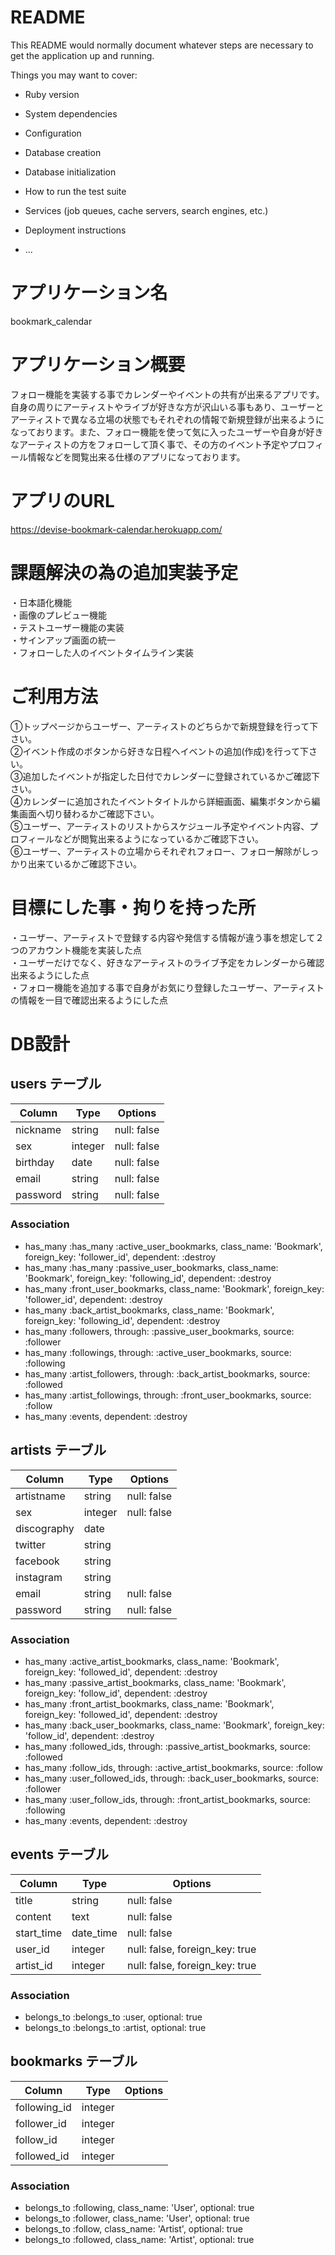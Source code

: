 # README

This README would normally document whatever steps are necessary to get the
application up and running.

Things you may want to cover:

* Ruby version

* System dependencies

* Configuration

* Database creation

* Database initialization

* How to run the test suite

* Services (job queues, cache servers, search engines, etc.)

* Deployment instructions

* ...

# アプリケーション名

bookmark_calendar

# アプリケーション概要

フォロー機能を実装する事でカレンダーやイベントの共有が出来るアプリです。自身の周りにアーティストやライブが好きな方が沢山いる事もあり、ユーザーとアーティストで異なる立場の状態でもそれぞれの情報で新規登録が出来るようになっております。また、フォロー機能を使って気に入ったユーザーや自身が好きなアーティストの方をフォローして頂く事で、その方のイベント予定やプロフィール情報などを閲覧出来る仕様のアプリになっております。

# アプリのURL

https://devise-bookmark-calendar.herokuapp.com/

# 課題解決の為の追加実装予定

  ・日本語化機能  
  ・画像のプレビュー機能  
  ・テストユーザー機能の実装  
  ・サインアップ画面の統一  
  ・フォローした人のイベントタイムライン実装

# ご利用方法

  ①トップページからユーザー、アーティストのどちらかで新規登録を行って下さい。  
  ②イベント作成のボタンから好きな日程へイベントの追加(作成)を行って下さい。  
  ③追加したイベントが指定した日付でカレンダーに登録されているかご確認下さい。  
  ④カレンダーに追加されたイベントタイトルから詳細画面、編集ボタンから編集画面へ切り替わるかご確認下さい。  
  ⑤ユーザー、アーティストのリストからスケジュール予定やイベント内容、プロフィールなどが閲覧出来るようになっているかご確認下さい。  
  ⑥ユーザー、アーティストの立場からそれぞれフォロー、フォロー解除がしっかり出来ているかご確認下さい。

# 目標にした事・拘りを持った所

  ・ユーザー、アーティストで登録する内容や発信する情報が違う事を想定して２つのアカウント機能を実装した点  
  ・ユーザーだけでなく、好きなアーティストのライブ予定をカレンダーから確認出来るようにした点  
  ・フォロー機能を追加する事で自身がお気にり登録したユーザー、アーティストの情報を一目で確認出来るようにした点

# DB設計

## users テーブル

| Column   | Type    | Options     |
| -------- | ------- | ----------- |
| nickname | string  | null: false |
| sex      | integer | null: false |
| birthday | date    | null: false |
| email    | string  | null: false |
| password | string  | null: false |

### Association

- has_many :has_many :active_user_bookmarks, class_name: 'Bookmark', foreign_key: 'follower_id', dependent: :destroy
- has_many :has_many :passive_user_bookmarks, class_name: 'Bookmark', foreign_key: 'following_id', dependent: :destroy
- has_many :front_user_bookmarks, class_name: 'Bookmark', foreign_key: 'follower_id', dependent: :destroy
- has_many :back_artist_bookmarks, class_name: 'Bookmark', foreign_key: 'following_id', dependent: :destroy
- has_many :followers, through: :passive_user_bookmarks, source: :follower
- has_many :followings, through: :active_user_bookmarks, source: :following
- has_many :artist_followers, through: :back_artist_bookmarks, source: :followed
- has_many :artist_followings, through: :front_user_bookmarks, source: :follow
- has_many :events, dependent: :destroy

## artists テーブル

| Column      | Type    | Options     |
| ----------- | ------- | ----------- |
| artistname  | string  | null: false |
| sex         | integer | null: false |
| discography | date    |             |
| twitter     | string  |             |
| facebook    | string  |             |
| instagram   | string  |             |
| email       | string  | null: false |
| password    | string  | null: false |

### Association

- has_many :active_artist_bookmarks, class_name: 'Bookmark', foreign_key: 'followed_id', dependent: :destroy
- has_many :passive_artist_bookmarks, class_name: 'Bookmark', foreign_key: 'follow_id', dependent: :destroy
- has_many :front_artist_bookmarks, class_name: 'Bookmark', foreign_key: 'followed_id', dependent: :destroy
- has_many :back_user_bookmarks, class_name: 'Bookmark', foreign_key: 'follow_id', dependent: :destroy
- has_many :followed_ids, through: :passive_artist_bookmarks, source: :followed
- has_many :follow_ids, through: :active_artist_bookmarks, source: :follow
- has_many :user_followed_ids, through: :back_user_bookmarks, source: :follower
- has_many :user_follow_ids, through: :front_artist_bookmarks, source: :following
- has_many :events, dependent: :destroy

## events テーブル

| Column      | Type      | Options                        |
| ----------- | --------- | ------------------------------ |
| title       | string    | null: false                    |
| content     | text      | null: false                    |
| start_time  | date_time | null: false                    |
| user_id     | integer   | null: false, foreign_key: true |
| artist_id   | integer   | null: false, foreign_key: true |

### Association

- belongs_to :belongs_to :user, optional: true
- belongs_to :belongs_to :artist, optional: true

## bookmarks テーブル

| Column       | Type    | Options    |
| ------------ | ------- | ---------- |
| following_id | integer |            |
| follower_id  | integer |            |
| follow_id    | integer |            |
| followed_id  | integer |            |

### Association

- belongs_to :following, class_name: 'User', optional: true
- belongs_to :follower, class_name: 'User', optional: true
- belongs_to :follow, class_name: 'Artist', optional: true
- belongs_to :followed, class_name: 'Artist', optional: true